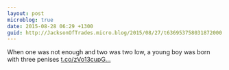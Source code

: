 ```yaml
---
layout: post
microblog: true
date: 2015-08-28 06:29 +1300
guid: http://JacksonOfTrades.micro.blog/2015/08/27/t636953758031872000.html
---
```

When one was not enough and two was two low, a young boy was born with three penises [t.co/zVo13cupG...](http://t.co/zVo13cupGf)
